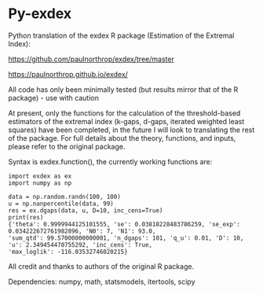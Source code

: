 # Py-exdex
Python translation of the exdex R package (Estimation of the Extremal Index):
 
 
 https://github.com/paulnorthrop/exdex/tree/master
 
 https://paulnorthrop.github.io/exdex/
 
 
 All code has only been minimally tested (but results mirror that of the R package) - use with caution
 
 
At present, only the functions for the calculation of the threshold-based estimators of the extremal index (k-gaps, d-gaps, iterated weighted least squares) have been completed, in the future I will look to translating the rest of the package. For full details about the theory, functions, and inputs, please refer to the original package.
 
 
Syntax is exdex.function(), the currently working functions are:

```python:Code
import exdex as ex
import numpy as np

data = np.random.randn(100, 100)
u = np.nanpercentile(data, 99)
res = ex.dgaps(data, u, D=10, inc_cens=True)
print(res)
{'theta': 0.9999944125101555, 'se': 0.03818228483786259, 'se_exp': 0.034222672761982896, 'N0': 7, 'N1': 93.0, 
'sum_qtd': 99.57000000000001, 'n_dgaps': 101, 'q_u': 0.01, 'D': 10, 'u': 2.349454470755292, 'inc_cens': True, 
'max_loglik': -116.03532746020215}
```

All credit and thanks to authors of the original R package.

Dependencies:
numpy,
math,
statsmodels,
itertools,
scipy
